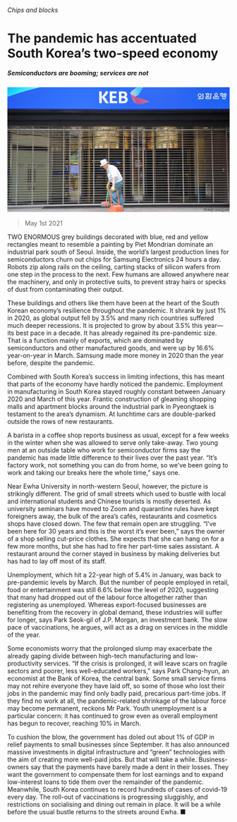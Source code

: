###### Chips and blocks

# The pandemic has accentuated South Korea’s two-speed economy 

##### Semiconductors are booming; services are not 

![image](images/20210501_asp003.jpg) 

> May 1st 2021 

TWO ENORMOUS grey buildings decorated with blue, red and yellow rectangles meant to resemble a painting by Piet Mondrian dominate an industrial park south of Seoul. Inside, the world’s largest production lines for semiconductors churn out chips for Samsung Electronics 24 hours a day. Robots zip along rails on the ceiling, carting stacks of silicon wafers from one step in the process to the next. Few humans are allowed anywhere near the machinery, and only in protective suits, to prevent stray hairs or specks of dust from contaminating their output.

These buildings and others like them have been at the heart of the South Korean economy’s resilience throughout the pandemic. It shrank by just 1% in 2020, as global output fell by 3.5% and many rich countries suffered much deeper recessions. It is projected to grow by about 3.5% this year—its best pace in a decade. It has already regained its pre-pandemic size. That is a function mainly of exports, which are dominated by semiconductors and other manufactured goods, and were up by 16.6% year-on-year in March. Samsung made more money in 2020 than the year before, despite the pandemic.


Combined with South Korea’s success in limiting infections, this has meant that parts of the economy have hardly noticed the pandemic. Employment in manufacturing in South Korea stayed roughly constant between January 2020 and March of this year. Frantic construction of gleaming shopping malls and apartment blocks around the industrial park in Pyeongtaek is testament to the area’s dynamism. At lunchtime cars are double-parked outside the rows of new restaurants.

A barista in a coffee shop reports business as usual, except for a few weeks in the winter when she was allowed to serve only take-away. Two young men at an outside table who work for semiconductor firms say the pandemic has made little difference to their lives over the past year. “It’s factory work, not something you can do from home, so we’ve been going to work and taking our breaks here the whole time,” says one.

Near Ewha University in north-western Seoul, however, the picture is strikingly different. The grid of small streets which used to bustle with local and international students and Chinese tourists is mostly deserted. As university seminars have moved to Zoom and quarantine rules have kept foreigners away, the bulk of the area’s cafés, restaurants and cosmetics shops have closed down. The few that remain open are struggling. “I’ve been here for 30 years and this is the worst it’s ever been,” says the owner of a shop selling cut-price clothes. She expects that she can hang on for a few more months, but she has had to fire her part-time sales assistant. A restaurant around the corner stayed in business by making deliveries but has had to lay off most of its staff.

Unemployment, which hit a 22-year high of 5.4% in January, was back to pre-pandemic levels by March. But the number of people employed in retail, food or entertainment was still 6.6% below the level of 2020, suggesting that many had dropped out of the labour force altogether rather than registering as unemployed. Whereas export-focused businesses are benefiting from the recovery in global demand, these industries will suffer for longer, says Park Seok-gil of J.P. Morgan, an investment bank. The slow pace of vaccinations, he argues, will act as a drag on services in the middle of the year.

Some economists worry that the prolonged slump may exacerbate the already gaping divide between high-tech manufacturing and low-productivity services. “If the crisis is prolonged, it will leave scars on fragile sectors and poorer, less well-educated workers,” says Park Chang-hyun, an economist at the Bank of Korea, the central bank. Some small service firms may not rehire everyone they have laid off, so some of those who lost their jobs in the pandemic may find only badly paid, precarious part-time jobs. If they find no work at all, the pandemic-related shrinkage of the labour force may become permanent, reckons Mr Park. Youth unemployment is a particular concern: it has continued to grow even as overall employment has begun to recover, reaching 10% in March.

To cushion the blow, the government has doled out about 1% of GDP in relief payments to small businesses since September. It has also announced massive investments in digital infrastructure and “green” technologies with the aim of creating more well-paid jobs. But that will take a while. Business-owners say that the payments have barely made a dent in their losses. They want the government to compensate them for lost earnings and to expand low-interest loans to tide them over the remainder of the pandemic. Meanwhile, South Korea continues to record hundreds of cases of covid-19 every day. The roll-out of vaccinations is progressing sluggishly, and restrictions on socialising and dining out remain in place. It will be a while before the usual bustle returns to the streets around Ewha. ■

